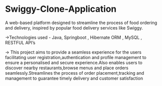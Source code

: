 # Swiggy-Clone-Application
A web-based platform designed to streamline the process of food ordering and delivery, inspired by popular food delivery services like Swiggy.

->Technologies used - Java, Springboot , Hibernate ORM , MySQL , RESTFUL API’s

-> This project aims to provide a seamless experience for the users facilitating user registration,authentication and profile management to ensure a personalised and secure experience.Also enables users to discover nearby restaurants,browse menus and place orders seamlessly.Streamlines the process of order placement,tracking and management to guarantee timely delivery and customer satisfaction
